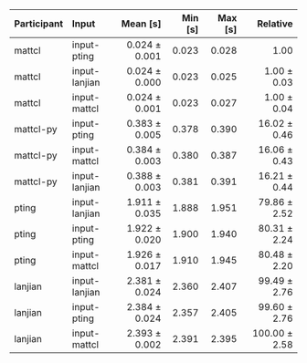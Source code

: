 | Participant | Input | Mean [s] | Min [s] | Max [s] | Relative |
|:---|:---|---:|---:|---:|---:|
| mattcl | input-pting | 0.024 ± 0.001 | 0.023 | 0.028 | 1.00 |
| mattcl | input-lanjian | 0.024 ± 0.000 | 0.023 | 0.025 | 1.00 ± 0.03 |
| mattcl | input-mattcl | 0.024 ± 0.001 | 0.023 | 0.027 | 1.00 ± 0.04 |
| mattcl-py | input-pting | 0.383 ± 0.005 | 0.378 | 0.390 | 16.02 ± 0.46 |
| mattcl-py | input-mattcl | 0.384 ± 0.003 | 0.380 | 0.387 | 16.06 ± 0.43 |
| mattcl-py | input-lanjian | 0.388 ± 0.003 | 0.381 | 0.391 | 16.21 ± 0.44 |
| pting | input-lanjian | 1.911 ± 0.035 | 1.888 | 1.951 | 79.86 ± 2.52 |
| pting | input-pting | 1.922 ± 0.020 | 1.900 | 1.940 | 80.31 ± 2.24 |
| pting | input-mattcl | 1.926 ± 0.017 | 1.910 | 1.945 | 80.48 ± 2.20 |
| lanjian | input-lanjian | 2.381 ± 0.024 | 2.360 | 2.407 | 99.49 ± 2.76 |
| lanjian | input-pting | 2.384 ± 0.024 | 2.357 | 2.405 | 99.60 ± 2.76 |
| lanjian | input-mattcl | 2.393 ± 0.002 | 2.391 | 2.395 | 100.00 ± 2.58 |

